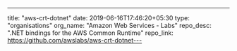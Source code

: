 ---
title: "aws-crt-dotnet"
date: 2019-06-16T17:46:20+05:30
type: "organisations"
org_name: "Amazon Web Services - Labs"
repo_desc: ".NET bindings for the AWS Common Runtime"
repo_link: https://github.com/awslabs/aws-crt-dotnet---